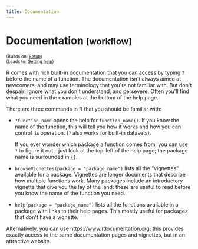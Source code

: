 ```yaml
---
title: Documentation
---
```


<!-- Generated automatically from documentation.yml. Do not edit by hand -->

# Documentation <small class='workflow'>[workflow]</small>
<small>(Builds on: [Setup](setup.md))</small>  
<small>(Leads to: [Getting help](getting-help.md))</small>

R comes with rich built-in documentation that you can access by typing
`?` before the name of a function. The documentation isn't always
aimed at newcomers, and may use terminology that you're not familiar with.
But don't despair! Ignore what you don't understand, and persevere.
Often you'll find what you need in the examples at the bottom of the help
page.

There are three commands in R that you should be familiar with:

* `?function_name` opens the help for `function_name()`. If you know
  the name of the function, this will tell you how it works and how you
  can control its operation. (`?` also works for built-in datasets).

  If you ever wonder which package a function comes from, you can
  use `?` to figure it out - just look at the top-left of the help page;
  the package name is surrounded in `{}`.

* `browseVignettes(package = "package_name")` lists all the "vignettes"
  available for a package. Vignettes are longer documents that describe
  how multiple functions work. Many packages include an introductory vignette
  that give you the lay of the land: these are useful to read before
  you know the name of the function you need.

* `help(package = "package_name")` lists all the functions available in
  a package with links to their help pages. This mostly useful for packages
  that don't have a vignette.

Alternatively, you can use <https://www.rdocumentation.org>; this provides
exactly access to the same documentation pages and vignettes, but in
an attractive website.
